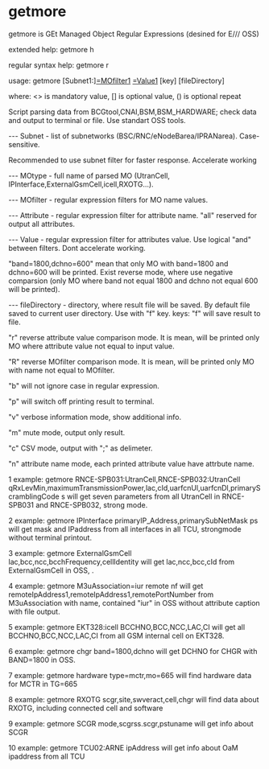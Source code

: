 # getmore
getmore is GEt Managed Object Regular Expressions (desined for E/// OSS)

extended help: getmore h 

regular syntax help: getmore r 

usage: getmore [Subnet1:]<MOtype1>[=MOfilter1](,...) <Attribute1>[=Value1](,...) [key] [fileDirectory]
      
where: <> is mandatory value, [] is optional value, () is optional repeat
      
Script parsing data from BCGtool,CNAI,BSM,BSM_HARDWARE; check data and output to terminal or file. Use standart OSS tools. 
      
--- Subnet - list of subnetworks (BSC/RNC/eNodeBarea/IPRANarea). Case-sensitive.
      
Recommended to use subnet filter for faster response. Accelerate working
      
--- MOtype - full name of parsed MO (UtranCell, IPInterface,ExternalGsmCell,icell,RXOTG...).
      
--- MOfilter - regular expression filters for MO name values. 
      
--- Attribute - regular expression filter for attribute name. "all" reserved for output all attributes.
      
--- Value - regular expression filter for attributes value. Use logical "and" between filters. Dont accelerate working.
      
"band=1800,dchno=600" mean that only MO with band=1800 and dchno=600 will be printed. Exist reverse mode, where use negative comparsion (only MO where band not equal 1800 and dchno not equal 600 will be printed).
      
--- fileDirectory - directory, where result file will be saved. By default file saved to current user directory. Use with "f" key.
keys: "f" will save result to file.
      
"r" reverse attribute value comparison mode. It is mean, will be printed only MO where attribute value not equal to input value.
      
"R" reverse MOfilter comparison mode. It is mean, will be printed only MO with name not equal to MOfilter.
      
"b" will not ignore case in regular expression.
      
"p" will switch off printing result to terminal.
      
"v" verbose information mode, show additional info.

"m" mute mode, output only result.  
      
"c" CSV mode, output with ";" as delimeter.  
      
"n" attribute name mode, each printed attribute value have attrbute name.
      
1 example: getmore RNCE-SPB031:UtranCell,RNCE-SPB032:UtranCell qRxLevMin,maximumTransmissionPower,lac,cId,uarfcnUl,uarfcnDl,primaryScramblingCode s
will get seven parameters from all UtranCell in RNCE-SPB031 and RNCE-SPB032, strong mode.

2 example: getmore IPInterface primaryIP_Address,primarySubNetMask ps
will get mask and IPaddress from all interfaces in all TCU, strongmode without terminal printout.

3 example: getmore ExternalGsmCell lac,bcc,ncc,bcchFrequency,cellIdentity 
will get lac,ncc,bcc,cId from ExternalGsmCell in OSS, .

4 example: getmore M3uAssociation=iur remote nf
will get remoteIpAddress1,remoteIpAddress1,remotePortNumber from M3uAssociation with name, contained "iur" in OSS without attribute caption with file output.

5 example: getmore EKT328:icell BCCHNO,BCC,NCC,LAC,CI
will get all BCCHNO,BCC,NCC,LAC,CI from all GSM internal cell on EKT328.
      
6 example: getmore chgr band=1800,dchno
will get DCHNO for CHGR with BAND=1800 in OSS.
      
7 example: getmore hardware type=mctr,mo=665
will find hardware data for MCTR in TG=665
      
8 example: getmore RXOTG scgr,site,swveract,cell,chgr
will find data about RXOTG, including connected cell and software
      
9 example: getmore SCGR mode,scgrss.scgr,pstuname
will get info about SCGR
      
10 example: getmore TCU02:ARNE ipAddress
will get info about OaM ipaddress from all TCU
